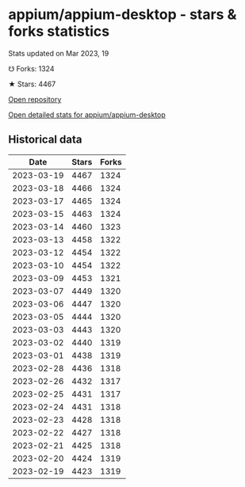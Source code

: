 # appium/appium-desktop - stars & forks statistics

Stats updated on Mar 2023, 19

☋ Forks: 1324

★ Stars: 4467

[Open repository](https://github.com/appium/appium-desktop)

[Open detailed stats for appium/appium-desktop](https://reviewgithub.com/rep/appium/appium-desktop)

## Historical data
| Date | Stars | Forks |
|------|-------|-------|
| 2023-03-19 | 4467 | 1324 | 
| 2023-03-18 | 4466 | 1324 | 
| 2023-03-17 | 4465 | 1324 | 
| 2023-03-15 | 4463 | 1324 | 
| 2023-03-14 | 4460 | 1323 | 
| 2023-03-13 | 4458 | 1322 | 
| 2023-03-12 | 4454 | 1322 | 
| 2023-03-10 | 4454 | 1322 | 
| 2023-03-09 | 4453 | 1321 | 
| 2023-03-07 | 4449 | 1320 | 
| 2023-03-06 | 4447 | 1320 | 
| 2023-03-05 | 4444 | 1320 | 
| 2023-03-03 | 4443 | 1320 | 
| 2023-03-02 | 4440 | 1319 | 
| 2023-03-01 | 4438 | 1319 | 
| 2023-02-28 | 4436 | 1318 | 
| 2023-02-26 | 4432 | 1317 | 
| 2023-02-25 | 4431 | 1317 | 
| 2023-02-24 | 4431 | 1318 | 
| 2023-02-23 | 4428 | 1318 | 
| 2023-02-22 | 4427 | 1318 | 
| 2023-02-21 | 4425 | 1318 | 
| 2023-02-20 | 4424 | 1319 | 
| 2023-02-19 | 4423 | 1319 | 

